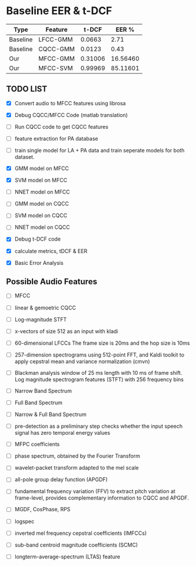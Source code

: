 # Baseline EER & t-DCF


| Type     	| Feature  	| t-DCF   	| EER %    	|
|----------	|----------	|---------	|----------	|
| Baseline 	| LFCC-GMM 	| 0.0663  	| 2.71     	|
| Baseline 	| CQCC-GMM 	| 0.0123  	| 0.43     	|
| Our      	| MFCC-GMM 	| 0.31006 	| 16.56460 	|
| Our      	| MFCC-SVM 	| 0.99969 	| 85.11601 	|


## TODO LIST

- [x] Convert audio to MFCC features using librosa
- [x] Debug CQCC/MFCC Code (matlab translation)
- [ ] Run CQCC code to get CQCC features
- [ ] feature extraction for PA database
- [ ] train single model for LA + PA data and train seperate models for both dataset.
- [x] GMM model on MFCC
- [x] SVM model on MFCC
- [ ] NNET model on MFCC
- [ ] GMM model on CQCC
- [ ] SVM model on CQCC
- [ ] NNET model on CQCC
- [x] Debug t-DCF code
- [x] calculate metrics, tDCF & EER
- [x] Basic Error Analysis


## Possible Audio Features

- [ ] MFCC
- [ ] linear & gemoetric CQCC
- [ ] Log-magnitude STFT
- [ ] x-vectors of size 512 as an input with kladi
- [ ] 60-dimensional LFCCs The frame size is 20ms and the hop size is 10ms
- [ ] 257-dimension spectrograms using 512-point FFT, and Kaldi toolkit to apply cepstral mean and variance normalization (cmvn)
- [ ] Blackman analysis window of 25 ms length with 10 ms of frame shift. Log magnitude spectrogram features (STFT) with 256 frequency bins
- [ ] Narrow Band Spectrum
- [ ] Full Band Spectrum
- [ ] Narrow & Full Band Spectrum 
- [ ] pre-detection as a preliminary step checks whether the input speech signal has zero temporal energy values
- [ ] MFPC coefficients
- [ ] phase spectrum, obtained by the Fourier Transform 
- [ ] wavelet-packet transform adapted to the mel scale
- [ ] all-pole group delay function (APGDF)
- [ ] fundamental frequency variation (FFV) to extract pitch variation at frame-level, provides complementary information to CQCC and APGDF.
- [ ] MGDF, CosPhase, RPS
- [ ] logspec
- [ ] inverted mel frequency cepstral coefficients (IMFCCs)
- [ ]  sub-band centroid magnitude coefficients (SCMC)
- [ ] longterm-average-spectrum (LTAS) feature




